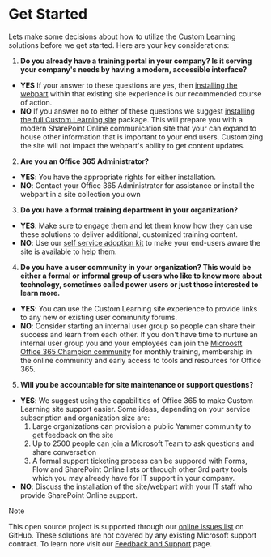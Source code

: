 # Get Started

Lets make some decisions about how to utilize the Custom Learning solutions before we get started.  Here are your key considerations:

1. **Do you already have a training portal in your company?  Is it serving your company's needs by having a modern, accessible interface?**

- **YES** If your answer to these questions are yes, then [installing the webpart](installwebpart.md) within that existing site experience is our recommended course of action.
- **NO** If you answer no to either of these questions we suggest [installing the full Custom Learning site](installsitepackage.md) package.  This will prepare you with a modern SharePoint Online communication site that your can expand to house other information that is important to your end users.  Customizing the site will not impact the webpart's ability to get content updates. 

2. **Are you an Office 365 Administrator?**

- **YES**:  You have the appropriate rights for either installation.
- **NO**: Contact your Office 365 Administrator for assistance or install the webpart in a site collection you own

3. **Do you have a formal training department in your organization?**

- **YES**:  Make sure to engage them and let them know how they can use these solutions to deliver additional, customized training content.
- **NO**:  Use our [self service adoption kit](driveadoption.md) to make your end-users aware the site is available to help them.

4. **Do you have a user community in your organization?  This would be either a formal or informal group of users who like to know more about technology, sometimes called power users or just those interested to learn more.**

- **YES**:  You can use the Custom Learning site experience to provide links to any new or existing user community forums.
- **NO**:  Consider starting an internal user group so people can share their success and learn from each other.  If you don't have time to nurture an internal user group you and your employees can join the [Microosft Office 365 Champion community](https://aka.ms/O365Champions) for monthly training, membership in the online community and early access to tools and resources for Office 365.

5.  **Will you be accountable for site maintenance or support questions?**

- **YES**: We suggest using the capabilities of Office 365 to make Custom Learning site support easier.  Some ideas, depending on your service subscription and organization size are:
    1. Large organizations can provision a public Yammer community to get feedback on the site
    2. Up to 2500 people can join a Microsoft Team to ask questions and share conversation
    3. A formal support ticketing process can be suppored with Forms, Flow and SharePoint Online lists or through other 3rd party tools which you may already have for IT support in your company. 
- **NO**:  Discuss the installation of the site/webpart with your IT staff who provide SharePoint Online support.  

> [!NOTE]
> This open source project is supported through our [online issues list](https://github.com/MicrosoftDocs/OfficeDocs-CustomLearning-pr/issues) on GitHub. These solutions are not covered by any existing Microsoft support contract.  To learn nore visit our [Feedback and Support](feedback.md) page.